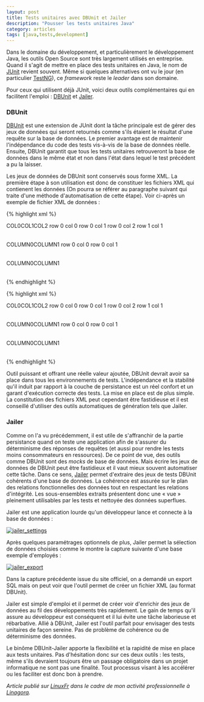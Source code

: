 ```yaml
---
layout: post
title: Tests unitaires avec DBUnit et Jailer
description: "Pousser les tests unitaires Java"
category: articles
tags: [java,tests,development]
---
```


Dans le domaine du développement, et particulièrement le développement Java, les outils Open Source sont très largement utilisés en entreprise. Quand il s'agit de mettre en place des tests unitaires en Java, le nom de [JUnit](http://www.junit.org/) revient souvent. Même si quelques alternatives ont vu le jour (en particulier [TestNG](http://testng.org/doc/index.html)), ce *framework* reste le *leader* dans son domaine.

Pour ceux qui utilisent déjà JUnit, voici deux outils complémentaires qui en facilitent l'emploi : [DBUnit](http://www.dbunit.org/) et [Jailer](http://jailer.sourceforge.net/).

### DBUnit
[DBUnit](http://www.dbunit.org/) est une extension de JUnit dont la tâche principale est de gérer des jeux de données qui seront retournés comme s'ils étaient le résultat d'une requête sur la base de données. Le premier avantage est de maintenir l'indépendance du code des tests vis-à-vis de la base de données réelle. Ensuite, DBUnit garantit que tous les tests unitaires retrouveront la base de données dans le même état et non dans l'état dans lequel le test précédent a pu la laisser.

Les jeux de données de DBUnit sont conservés sous forme XML. La première étape à son utilisation est donc de constituer les fichiers XML qui contienent les données (On pourra se référer au paragraphe suivant qui traite d'une méthode d'automatisation de cette étape). Voir ci-après un exemple de fichier XML de données :

{% highlight xml %}
<!DOCTYPE dataset SYSTEM "dataset.dtd">
<dataset>
  <table name="TEST_TABLE">
    <column>COL0</column>
    <column>COL1</column>
    <column>COL2</column>
    <row>
      <value>row 0 col 0</value>
      <value>row 0 col 1</value>
      <value>row 0 col 2</value>
    </row>
    <row>
      <null/>
      <value>row 1 col 1</value>
      <null/>
    </row>
  </table>
  <table name="SECOND_TABLE">
    <column>COLUMN0</column>
    <column>COLUMN1</column>
    <row>
      <value>row 0 col 0</value>
      <value>row 0 col 1</value>
    </row>
  </table>
  <table name='EMPTY_TABLE'>
    <column>COLUMN0</column>
    <column>COLUMN1</column>
  </table>
</dataset>
{% endhighlight %}

{% highlight xml %}
<!DOCTYPE dataset SYSTEM "dataset.dtd">
<dataset>
  <table name="TEST_TABLE">
    <column>COL0</column>
    <column>COL1</column>
    <column>COL2</column>
    <row>
      <value>row 0 col 0</value>
      <value>row 0 col 1</value>
      <value>row 0 col 2</value>
    </row>
    <row>
      <null/>
      <value>row 1 col 1</value>
      <null/>
    </row>
  </table>
  <table name="SECOND_TABLE">
    <column>COLUMN0</column>
    <column>COLUMN1</column>
    <row>
      <value>row 0 col 0</value>
      <value>row 0 col 1</value>
    </row>
  </table>
  <table name='EMPTY_TABLE'>
    <column>COLUMN0</column>
    <column>COLUMN1</column>
  </table>
</dataset>
{% endhighlight %}

Outil puissant et offrant une réelle valeur ajoutée, DBUnit devrait avoir sa place dans tous les environnements de tests. L'indépendance et la stabilité qu'il induit par rapport à la couche de persistance est un réel confort et un garant d'exécution correcte des tests. La mise en place est de plus simple. La constitution des fichiers XML peut cependant être fastidieuse et il est conseillé d'utiliser des outils automatiques de génération tels que Jailer.

### Jailer
Comme on l'a vu précédemment, il est utile de s'affranchir de la partie persistance quand on teste une application afin de s'assurer du déterminisme des réponses de requêtes (et aussi pour rendre les tests moins consommateurs en ressources). De ce point de vue, des outils comme DBUnit sont des *mocks* de base de données. Mais écrire les jeux de données de DBUnit peut être fastidieux et il vaut mieux souvent automatiser cette tâche. Dans ce sens, [Jailer](http://jailer.sourceforge.net/) permet d'extraire des jeux de tests DBUnit cohérents d'une base de données. La cohérence est assurée sur le plan des relations fonctionnelles des données tout en respectant les relations d'intégrité. Les sous-ensembles extraits présentent donc une « vue » pleinement utilisables par les tests et nettoyée des données superflues.

Jailer est une application lourde qu'un développeur lance et connecte à la base de données :

[![jailer\_settings](http://08000linux.com/blogs/files/2010/07/jailer_settings.png)](http://08000linux.com/blogs/files/2010/07/jailer_settings.png)

Après quelques paramétrages optionnels de plus, Jailer permet la sélection de données choisies comme le montre la capture suivante d'une base exemple d'employés :

[![jailer\_export](http://08000linux.com/blogs/files/2010/07/jailer_export.png)](http://08000linux.com/blogs/files/2010/07/jailer_export.png)

Dans la capture précédente issue du site officiel, on a demandé un export SQL mais on peut voir que l'outil permet de créer un fichier XML (au format DBUnit).

Jailer est simple d'emploi et il permet de créer voir d'enrichir des jeux de données au fil des développements très rapidement. Le gain de temps qu'il assure au développeur est conséquent et il lui évite une tâche laborieuse et rébarbative. Allié à DBUnit, Jailer est l'outil parfait pour envisager des tests unitaires de façon sereine. Pas de problème de cohérence ou de déterminisme des données.

Le binôme DBUnit-Jailer apporte la flexibilité et la rapidité de mise en place aux tests unitaires. Pas d'hésitation donc sur ces deux outils : les tests, même s'ils devraient toujours être un passage obligatoire dans un projet informatique ne sont pas une finalité. Tout processus visant à les accélérer ou les faciliter est donc bon à prendre.

*Article publié sur [LinuxFr](http://linuxfr.org/~galaux/) dans le cadre de mon activité professionnelle à [Linagora](http://linagora.com/).*

